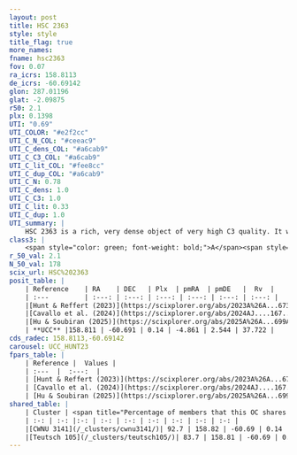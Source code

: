 ```yaml
---
layout: post
title: HSC 2363
style: style
title_flag: true
more_names: 
fname: hsc2363
fov: 0.07
ra_icrs: 158.8113
de_icrs: -60.69142
glon: 287.01196
glat: -2.09875
r50: 2.1
plx: 0.1398
UTI: "0.69"
UTI_COLOR: "#e2f2cc"
UTI_C_N_COL: "#ceeac9"
UTI_C_dens_COL: "#a6cab9"
UTI_C_C3_COL: "#a6cab9"
UTI_C_lit_COL: "#fee8cc"
UTI_C_dup_COL: "#a6cab9"
UTI_C_N: 0.78
UTI_C_dens: 1.0
UTI_C_C3: 1.0
UTI_C_lit: 0.33
UTI_C_dup: 1.0
UTI_summary: |
    HSC 2363 is a rich, very dense object of very high C3 quality. It was recently reported in the literature. This object shares a large percentage of members with 2 later reported entries.
class3: |
    <span style="color: green; font-weight: bold;">A</span><span style="color: green; font-weight: bold;">A</span>
r_50_val: 2.1
N_50_val: 178
scix_url: HSC%202363
posit_table: |
    | Reference    | RA    | DEC   | Plx  | pmRA  | pmDE   |  Rv  |
    | :---         | :---: | :---: | :---: | :---: | :---: | :---: |
    |[Hunt & Reffert (2023)](https://scixplorer.org/abs/2023A%26A...673A.114H) | 158.819 | -60.694 | 0.143 | -4.878 | 2.548 | 30.776 |
    |[Cavallo et al. (2024)](https://scixplorer.org/abs/2024AJ....167...12C) | 158.806 | -60.681 | 0.14 | -- | -- | -- |
    |[Hu & Soubiran (2025)](https://scixplorer.org/abs/2025A%26A...699A.246H) | 158.806 | -60.681 | -- | -- | -- | -- |
    | **UCC** |158.811 | -60.691 | 0.14 | -4.861 | 2.544 | 37.722 | 
cds_radec: 158.8113,-60.69142
carousel: UCC_HUNT23
fpars_table: |
    | Reference |  Values |
    | :---  |  :---:  |
    | [Hunt & Reffert (2023)](https://scixplorer.org/abs/2023A%26A...673A.114H) | `AV50=2.119, diffAV50=2.363, MOD50=14.035, logAge50=8.79` |
    | [Cavallo et al. (2024)](https://scixplorer.org/abs/2024AJ....167...12C) | `AV50=1.85, dMod50=13.44, logAge50=9.03, [Fe/H]50=-0.15` |
    | [Hu & Soubiran (2025)](https://scixplorer.org/abs/2025A%26A...699A.246H) | `MA22=-0.46, MA23f=-0.35, MA23g=-0.31, MZ23=-0.56, MK24=-0.26, MF24=-0.25` |
shared_table: |
    | Cluster | <span title="Percentage of members that this OC shares with the ones listed">%</span>   | RA   | DEC   | Plx   | pmRA  | pmDE  | Rv | UTI |
    | :-: | :-: |:-: | :-: | :-: | :-: | :-: | :-: | :-: |
    |[CWNU 3141](/_clusters/cwnu3141/)| 92.7 | 158.82 | -60.69 | 0.14 | -4.85 | 2.55 | 29.28 |0.09 |
    |[Teutsch 105](/_clusters/teutsch105/)| 83.7 | 158.81 | -60.69 | 0.14 | -4.86 | 2.55 | 37.72 |0.01 |
---
```

